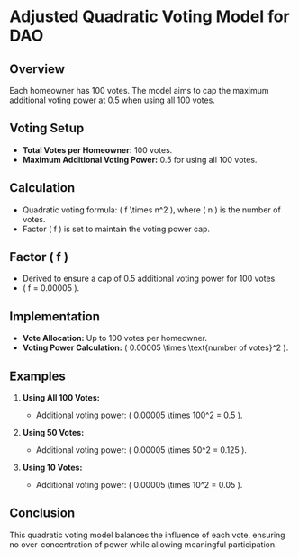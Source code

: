 # Adjusted Quadratic Voting Model for DAO

## Overview

Each homeowner has 100 votes. The model aims to cap the maximum additional voting power at 0.5 when using all 100 votes.

## Voting Setup

- **Total Votes per Homeowner:** 100 votes.
- **Maximum Additional Voting Power:** 0.5 for using all 100 votes.

## Calculation

- Quadratic voting formula: \( f \times n^2 \), where \( n \) is the number of votes.
- Factor \( f \) is set to maintain the voting power cap.

## Factor \( f \)

- Derived to ensure a cap of 0.5 additional voting power for 100 votes.
- \( f = 0.00005 \).

## Implementation

- **Vote Allocation:** Up to 100 votes per homeowner.
- **Voting Power Calculation:** \( 0.00005 \times \text{number of votes}^2 \).

## Examples

1. **Using All 100 Votes:**

   - Additional voting power: \( 0.00005 \times 100^2 = 0.5 \).

2. **Using 50 Votes:**

   - Additional voting power: \( 0.00005 \times 50^2 = 0.125 \).

3. **Using 10 Votes:**
   - Additional voting power: \( 0.00005 \times 10^2 = 0.05 \).

## Conclusion

This quadratic voting model balances the influence of each vote, ensuring no over-concentration of power while allowing meaningful participation.
